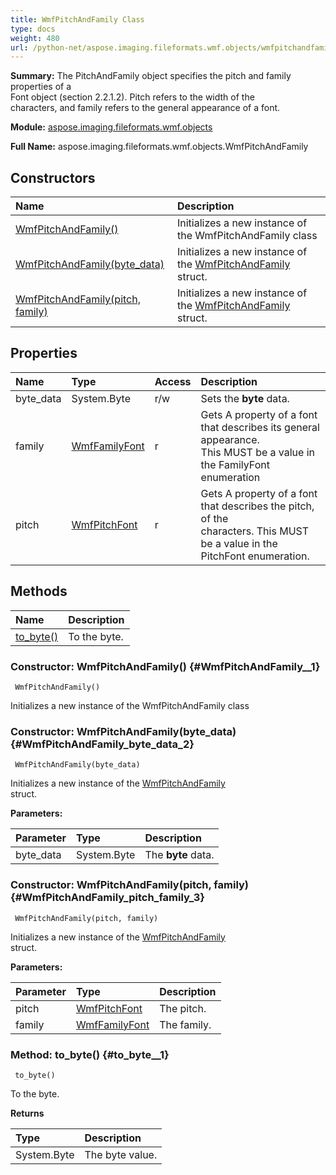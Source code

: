 ```yaml
---
title: WmfPitchAndFamily Class
type: docs
weight: 480
url: /python-net/aspose.imaging.fileformats.wmf.objects/wmfpitchandfamily/
---
```


**Summary:** The PitchAndFamily object specifies the pitch and family properties of a<br/>                Font object (section 2.2.1.2). Pitch refers to the width of the<br/>                characters, and family refers to the general appearance of a font.

**Module:** [aspose.imaging.fileformats.wmf.objects](/imaging/python-net/aspose.imaging.fileformats.wmf.objects/)

**Full Name:** aspose.imaging.fileformats.wmf.objects.WmfPitchAndFamily

## **Constructors**
| **Name** | **Description** |
| :- | :- |
| [WmfPitchAndFamily()](#WmfPitchAndFamily__1) | Initializes a new instance of the WmfPitchAndFamily class |
| [WmfPitchAndFamily(byte_data)](#WmfPitchAndFamily_byte_data_2) | Initializes a new instance of the [WmfPitchAndFamily](/imaging/python-net/aspose.imaging.fileformats.wmf.objects/wmfpitchandfamily/)<br/>            struct. |
| [WmfPitchAndFamily(pitch, family)](#WmfPitchAndFamily_pitch_family_3) | Initializes a new instance of the [WmfPitchAndFamily](/imaging/python-net/aspose.imaging.fileformats.wmf.objects/wmfpitchandfamily/)<br/>            struct. |
## **Properties**
| **Name** | **Type** | **Access** | **Description** |
| :- | :- | :- | :- |
| byte_data | System.Byte | r/w | Sets the **byte** data. |
| family | [WmfFamilyFont](/imaging/python-net/aspose.imaging.fileformats.wmf.consts/wmffamilyfont/) | r | Gets A property of a font that describes its general appearance.<br/>                This MUST be a value in the FamilyFont enumeration |
| pitch | [WmfPitchFont](/imaging/python-net/aspose.imaging.fileformats.wmf.consts/wmfpitchfont/) | r | Gets A property of a font that describes the pitch, of the<br/>                characters. This MUST be a value in the PitchFont enumeration. |
## **Methods**
| **Name** | **Description** |
| :- | :- |
| [to_byte()](#to_byte__1) | To the byte. |


### Constructor: WmfPitchAndFamily() {#WmfPitchAndFamily__1}


```
 WmfPitchAndFamily() 
```

Initializes a new instance of the WmfPitchAndFamily class

### Constructor: WmfPitchAndFamily(byte_data) {#WmfPitchAndFamily_byte_data_2}


```
 WmfPitchAndFamily(byte_data) 
```

Initializes a new instance of the [WmfPitchAndFamily](/imaging/python-net/aspose.imaging.fileformats.wmf.objects/wmfpitchandfamily/)<br/>            struct.

**Parameters:**

| Parameter | Type | Description |
| :- | :- | :- |
| byte_data | System.Byte | The **byte** data. |

### Constructor: WmfPitchAndFamily(pitch, family) {#WmfPitchAndFamily_pitch_family_3}


```
 WmfPitchAndFamily(pitch, family) 
```

Initializes a new instance of the [WmfPitchAndFamily](/imaging/python-net/aspose.imaging.fileformats.wmf.objects/wmfpitchandfamily/)<br/>            struct.

**Parameters:**

| Parameter | Type | Description |
| :- | :- | :- |
| pitch | [WmfPitchFont](/imaging/python-net/aspose.imaging.fileformats.wmf.consts/wmfpitchfont/) | The pitch. |
| family | [WmfFamilyFont](/imaging/python-net/aspose.imaging.fileformats.wmf.consts/wmffamilyfont/) | The family. |

### Method: to_byte() {#to_byte__1}


```
 to_byte() 
```

To the byte.

**Returns**

| Type | Description |
| :- | :- |
| System.Byte | The byte value. |


